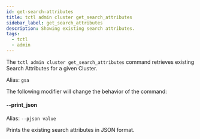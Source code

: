 ```yaml
---
id: get-search-attributes
title: tctl admin cluster get_search_attributes
sidebar_label: get_search_attributes
description: Showing existing search attributes.
tags:
  - tctl
  - admin
---
```


The `tctl admin cluster get_search_attributes` command retrieves existing Search Attributes for a given Cluster.

Alias: `gsa`

The following modifier will change the behavior of the command:

#### --print_json

Alias: `--pjson value`

Prints the existing search attributes in JSON format.
